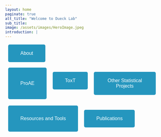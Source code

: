 ```yaml
---
layout: home
paginate: true
alt_title: "Welcome to Dueck Lab"
sub_title: 
image: /assets/images/HeroImage.jpeg
introduction: |
---
```


<button style="background-color: #2596be; color: white; border: none; padding: 20px 40px; text-align: center; text-decoration: none;     display: inline-block; font-size: 16px; margin: 4px 10px 0; cursor: pointer; border-radius: 5px;"            onclick="window.location.href='https://duecklab.github.io/about'">About</button>
    
<div style="display: flex; justify-content: flex-start;">
  <button style="background-color: #2596be; color: white; border: none; padding: 20px 40px; text-align: center; text-decoration: none; display: inline-block; font-size: 16px; margin: 4px 10px 0; cursor: pointer; border-radius: 5px;" onclick="window.location.href='https://duecklab.github.io/proae'">ProAE</button>

  <button style="background-color: #2596be; color: white; border: none; padding: 20px 40px; text-align: center; text-decoration: none; display: inline-block; font-size: 16px; margin: 4px 10px 0; cursor: pointer; border-radius: 5px;" onclick="window.location.href='https://duecklab.github.io/toxt'">ToxT</button>

  <button style="background-color: #2596be; color: white; border: none; padding: 20px 40px; text-align: center; text-decoration: none; display: inline-block; font-size: 16px; margin: 4px 10px 0; cursor: pointer; border-radius: 5px;" onclick="window.location.href='https://duecklab.github.io/other'">Other Statistical Projects</button>
</div>
<br>
<div style="display: flex; justify-content: flex-start;">
  <button style="background-color: #2596be; color: white; border: none; padding: 20px 40px; text-align: center; text-decoration: none; display: inline-block; font-size: 16px; margin: 4px 10px 0; cursor: pointer; border-radius: 5px;" onclick="window.location.href='https://duecklab.github.io/tools'">Resources and Tools</button>

  <button style="background-color: #2596be; color: white; border: none; padding: 20px 40px; text-align: center; text-decoration: none; display: inline-block; font-size: 16px; margin: 4px 10px 0; cursor: pointer; border-radius: 5px;" onclick="window.location.href='https://duecklab.github.io/pubs'">Publications</button>
</div>

